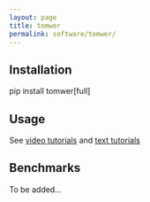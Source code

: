 ```yaml
---
layout: page
title: tomwer
permalink: software/tomwer/
---
```


## Installation

pip install tomwer[full]

## Usage

See [video tutorials](https://www.youtube.com/@tomotools) and [text tutorials](https://tomwer.readthedocs.io/en/latest/tutorials/index.html#orange-add-on-tutorials)

## Benchmarks

To be added...
